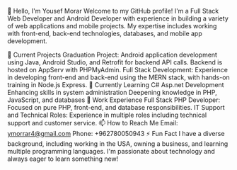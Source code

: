 👋 Hello, I'm Yousef Morar
Welcome to my GitHub profile! I'm a Full Stack Web Developer and Android Developer with experience in building a variety of web applications and mobile projects. My expertise includes working with front-end, back-end technologies, databases, and mobile app development.

🔭 Current Projects
Graduation Project: Android application development using Java, Android Studio, and Retrofit for backend API calls. Backend is hosted on AppServ with PHPMyAdmin.
Full Stack Development: Experience in developing front-end and back-end using the MERN stack, with hands-on training in Node.js Express.
🌱 Currently Learning
C# Asp.net Development
Enhancing skills in system administration
Deepening knowledge in PHP, JavaScript, and databases
💼 Work Experience
Full Stack PHP Developer: Focused on pure PHP, front-end, and database responsibilities.
IT Support and Technical Roles: Experience in multiple roles including technical support and customer service.
📫 How to Reach Me
Email: ymorrar4@gmail.com
Phone: +962780050943
⚡ Fun Fact
I have a diverse background, including working in the USA, owning a business, and learning multiple programming languages. I'm passionate about technology and always eager to learn something new!
